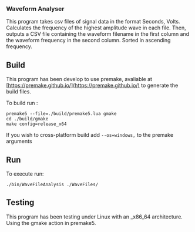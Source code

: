 ### Waveform Analyser
This program takes csv files of signal data in the format Seconds, Volts.  Calculates the frequency of the highest amplitude wave in each file. Then, outputs a CSV file containing the waveform filename in the first column and the waveform frequency in the second column. Sorted in ascending frequency.

## Build
This program has been develop to use premake, avaliable at [https://premake.github.io/](https://premake.github.io/)  to generate the build files.

To build run :
```
premake5 --file=./build/premake5.lua gmake
cd ./build/gmake
make config=release_x64
```

If you wish to cross-platform build add ```--os=windows,``` to the premake arguments


## Run
To execute run:

```
./bin/WaveFileAnalysis ./WaveFiles/
```

## Testing
This program has been testing under Linux with an _x86_64 architecture. Using the gmake action in premake5.

